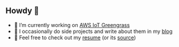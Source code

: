 ## Howdy :crocodile:

- 🔭 I’m currently working on [AWS IoT Greengrass](https://aws.amazon.com/greengrass/)
- 🌱 I occasionally do side projects and write about them in my [blog](https://josephcosentino.me/posts/)
- 📄 Feel free to check out my [resume](josephcosentino.me/resume) (or its [source](https://github.com/jcosentino11/resume))
